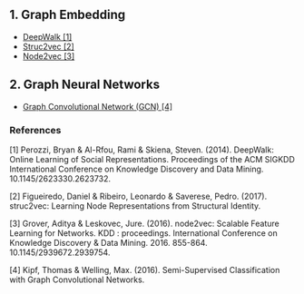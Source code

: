 ## 1. Graph Embedding

- [DeepWalk [1]](https://github.com/paulosantosneto/GNNs/tree/main/graph_embeddings/deepwalk)
- [Struc2vec [2]](https://github.com/paulosantosneto/GNNs/tree/main/graph_embeddings/struc2vec)
- [Node2vec [3]](https://github.com/paulosantosneto/GNNs/tree/main/graph_embeddings/node2vec)

## 2. Graph Neural Networks

- [Graph Convolutional Network (GCN) [4]](https://github.com/paulosantosneto/GNNs/tree/main/graph_neural_networks/gcn)


### References

[1] Perozzi, Bryan & Al-Rfou, Rami & Skiena, Steven. (2014). DeepWalk: Online Learning of Social Representations. Proceedings of the ACM SIGKDD International Conference on Knowledge Discovery and Data Mining. 10.1145/2623330.2623732. 

[2] Figueiredo, Daniel & Ribeiro, Leonardo & Saverese, Pedro. (2017). struc2vec: Learning Node Representations from Structural Identity. 

[3] Grover, Aditya & Leskovec, Jure. (2016). node2vec: Scalable Feature Learning for Networks. KDD : proceedings. International Conference on Knowledge Discovery & Data Mining. 2016. 855-864. 10.1145/2939672.2939754.

[4] Kipf, Thomas & Welling, Max. (2016). Semi-Supervised Classification with Graph Convolutional Networks. 

